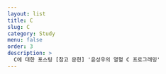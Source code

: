 ```yaml
---
layout: list
title: C
slug: C
category: Study
menu: false
order: 3
description: >
  C에 대한 포스팅 [참고 문헌] '윤성우의 열혈 C 프로그래밍'
---
```

